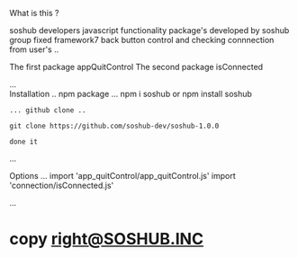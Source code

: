 
What is this ?

soshub developers javascript functionality package's developed by soshub group
fixed framework7 back button control and checking connnection from user's 
.. 

The first package appQuitControl
The second package isConnected


...  
Installation 
    ..  npm package ...
    npm i soshub or npm install soshub
    
    ... github clone ..

    git clone https://github.com/soshub-dev/soshub-1.0.0

    done it
...

Options
...
    import 'app_quitControl/app_quitControl.js'
    import 'connection/isConnected.js'

...

# copy right@SOSHUB.INC